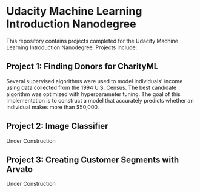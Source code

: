 # Udacity Machine Learning Introduction Nanodegree

This repository contains projects completed for the Udacity Machine Learning Introduction Nanodegree.  Projects include:

## Project 1: Finding Donors for CharityML  

Several supervised algorithms were used to model individuals' income using data collected from the 1994 U.S. Census. The best candidate algorithm was optimized with hyperparameter tuning. The goal of this implementation is to construct a model that accurately predicts whether an individual makes more than $50,000. 

## Project 2: Image Classifier

Under Construction

## Project 3: Creating Customer Segments with Arvato

Under Construction
